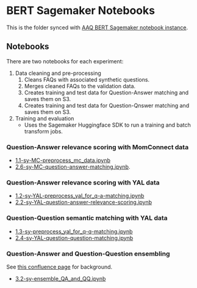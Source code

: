# BERT Sagemaker Notebooks

This is the folder synced with [AAQ BERT Sagemaker notebook instance](https://af-south-1.console.aws.amazon.com/sagemaker/home?region=af-south-1#/notebook-instances/aaq-bert-experiment).

## Notebooks
There are two notebooks for each experiment:
1. Data cleaning and pre-processing
    1. Cleans FAQs with associated synthetic questions.
    3. Merges cleaned FAQs to the validation data.
    4. Creates training and test data for Question-Answer matching and saves them on S3.
    4. Creates training and test data for Question-Qnswer matching and saves them on S3.
2. Training and evaluation
    * Uses the Sagemaker Huggingface SDK to run a training and batch transform jobs.

### Question-Answer relevance scoring with MomConnect data
* [1.1-sy-MC-preprocess_mc_data.ipynb](https://github.com/IDinsight/aaq_core_template/blob/experiments/experiments/bert_sagemaker/notebooks/1.1-sy-MC-preprocess_mc_data.ipynb)
* [2.6-sy-MC-question-answer-matching.ipynb](https://github.com/IDinsight/aaq_core_template/blob/experiments/experiments/bert_sagemaker/notebooks/2.6-sy-MC-question-answer-matching.ipynb).


### Question-Answer relevance scoring with YAL data
* [1.2-sy-YAL-preprocess_yal_for_q-a-matching.ipynb](https://github.com/IDinsight/aaq_core_template/blob/experiments/experiments/bert_sagemaker/notebooks/1.2-sy-YAL-preprocess_yal_for_q-a-matching.ipynb)
* [2.2-sy-YAL-question-answer-relevance-scoring.ipynb](https://github.com/IDinsight/aaq_core_template/blob/experiments/experiments/bert_sagemaker/notebooks/notebooks/2.2-sy-YAL-question-answer-relevance-scoring.ipynb)

### Question-Question semantic matching with YAL data
* [1.3-sy-preprocess_yal_for_q-q-matching.ipynb](https://github.com/IDinsight/aaq_core_template/blob/experiments/experiments/bert_sagemaker/notebooks/1.3-sy-preprocess_yal_for_q-q-matching.ipynb)
* [2.4-sy-YAL-question-question-matching.ipynb](https://github.com/IDinsight/aaq_core_template/blob/experiments/experiments/bert_sagemaker/notebooks/notebooks/2.4-sy-YAL-question-question-matching.ipynb)

### Question-Answer and Question-Question ensembling
See [this confluence page](https://idinsight.atlassian.net/wiki/spaces/PD/pages/2007367706/Adding+question-question+matching#Combining-QA-and-QQ-scores) for background.
* [3.2-sy-ensemble_QA_and_QQ.ipynb](https://github.com/IDinsight/aaq_core_template/blob/experiments/experiments/bert_sagemaker/notebooks/notebooks/3.2-sy-ensemble_QA_and_QQ.ipynb)